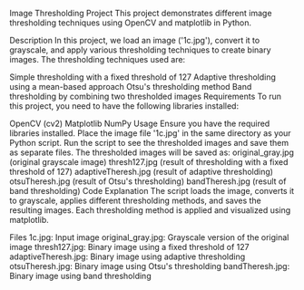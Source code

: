 Image Thresholding Project
This project demonstrates different image thresholding techniques using OpenCV and matplotlib in Python.

Description
In this project, we load an image ('1c.jpg'), convert it to grayscale, and apply various thresholding techniques to create binary images. The thresholding techniques used are:

Simple thresholding with a fixed threshold of 127
Adaptive thresholding using a mean-based approach
Otsu's thresholding method
Band thresholding by combining two thresholded images
Requirements
To run this project, you need to have the following libraries installed:

OpenCV (cv2)
Matplotlib
NumPy
Usage
Ensure you have the required libraries installed.
Place the image file '1c.jpg' in the same directory as your Python script.
Run the script to see the thresholded images and save them as separate files.
The thresholded images will be saved as:
original_gray.jpg (original grayscale image)
thresh127.jpg (result of thresholding with a fixed threshold of 127)
adaptiveTheresh.jpg (result of adaptive thresholding)
otsuTheresh.jpg (result of Otsu's thresholding)
bandTheresh.jpg (result of band thresholding)
Code Explanation
The script loads the image, converts it to grayscale, applies different thresholding methods, and saves the resulting images. Each thresholding method is applied and visualized using matplotlib.

Files
1c.jpg: Input image
original_gray.jpg: Grayscale version of the original image
thresh127.jpg: Binary image using a fixed threshold of 127
adaptiveTheresh.jpg: Binary image using adaptive thresholding
otsuTheresh.jpg: Binary image using Otsu's thresholding
bandTheresh.jpg: Binary image using band thresholding